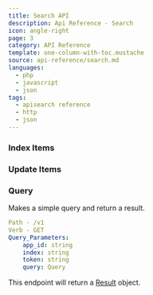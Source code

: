 ```yaml
---
title: Search API
description: Api Reference - Search
icon: angle-right
page: 3
category: API Reference
template: one-column-with-toc.mustache
source: api-reference/search.md
languages: 
  - php
  - javascript
  - json
tags:
  - apisearch reference
  - http
  - json
---
```


### Index Items
### Update Items
### Query

Makes a simple query and return a result.

```yml
Path - /v1
Verb - GET
Query_Parameters:
    app_id: string
    index: string
    token: string
    query: Query
```

This endpoint will return a [Result](#result) object.
